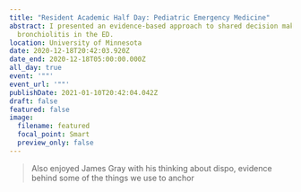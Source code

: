 ```yaml
---
title: "Resident Academic Half Day: Pediatric Emergency Medicine"
abstract: I presented an evidence-based approach to shared decision making in
  bronchiolitis in the ED.
location: University of Minnesota
date: 2020-12-18T20:42:03.920Z
date_end: 2020-12-18T05:00:00.000Z
all_day: true
event: '""'
event_url: '""'
publishDate: 2021-01-10T20:42:04.042Z
draft: false
featured: false
image:
  filename: featured
  focal_point: Smart
  preview_only: false
---
```

<!--StartFragment-->

> Also enjoyed James Gray with his thinking about dispo, evidence behind some of the things we use to anchor

<!--EndFragment-->